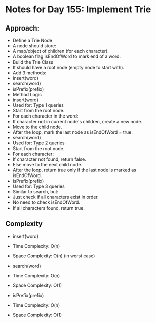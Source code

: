 # Notes for Day 155: Implement Trie

## Approach:

- Define a Trie Node
- A node should store:
- A map/object of children (for each character).
- A boolean flag isEndOfWord to mark end of a word.
- Build the Trie Class
- It should have a root node (empty node to start with).
- Add 3 methods:
- insert(word)
- search(word)
- isPrefix(prefix)
- Method Logic
- insert(word)
- Used for: Type 1 queries
- Start from the root node.
- For each character in the word:
- If character not in current node's children, create a new node.
- Move to the child node.
- After the loop, mark the last node as isEndOfWord = true.
- search(word)
- Used for: Type 2 queries
- Start from the root node.
- For each character:
- If character not found, return false.
- Else move to the next child node.
- After the loop, return true only if the last node is marked as isEndOfWord.
- isPrefix(prefix)
- Used for: Type 3 queries
- Similar to search, but:
- Just check if all characters exist in order.
- No need to check isEndOfWord.
- If all characters found, return true.

## Complexity

- insert(word)
- Time Complexity: O(n)
- Space Complexity: O(n) (in worst case)

- search(word)
- Time Complexity: O(n)
- Space Complexity: O(1)

- isPrefix(prefix)
- Time Complexity: O(n)
- Space Complexity: O(1)
